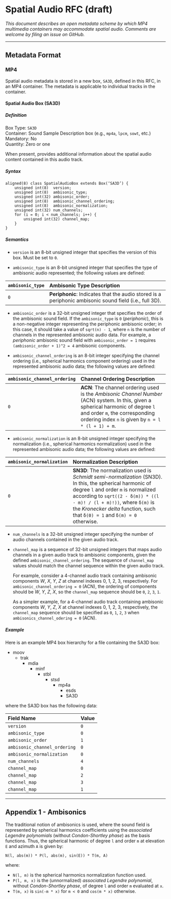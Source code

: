 # Spatial Audio RFC (draft)
*This document describes an open metadata scheme by which MP4 multimedia containers may accommodate spatial audio. Comments are welcome by filing an issue on GitHub.*

------------------------------------------------------

## Metadata Format

### MP4
Spatial audio metadata is stored in a new box, `SA3D`, defined in this RFC, in an MP4 container. The metadata is applicable to individual tracks in the container.

#### Spatial Audio Box (SA3D)
##### Definition
Box Type: `SA3D`  
Container: Sound Sample Description box (e.g., `mp4a`, `lpcm`, `sowt`, etc.)  
Mandatory: No  
Quantity: Zero or one  

When present, provides additional information about the spatial audio content contained in this audio track.

##### Syntax
```
aligned(8) class SpatialAudioBox extends Box(‘SA3D’) {
    unsigned int(8)  version;
    unsigned int(8)  ambisonic_type;
    unsigned int(32) ambisonic_order;
    unsigned int(8)  ambisonic_channel_ordering;
    unsigned int(8)  ambisonic_normalization;
    unsigned int(32) num_channels;
    for (i = 0; i < num_channels; i++) {
        unsigned int(32) channel_map;
    }
}
```

##### Semantics
- `version` is an 8-bit unsigned integer that specifies the version of this box. Must be set to `0`.

- `ambisonic_type` is an 8-bit unsigned integer that specifies the type of ambisonic audio represented; the following values are defined:

| `ambisonic_type` | Ambisonic Type Description |
|:-----------------|:---------------------------|
|   `0`   | **Periphonic**: Indicates that the audio stored is a periphonic ambisonic sound field (i.e., full 3D). |

- `ambisonic_order` is a 32-bit unsigned integer that specifies the order of the ambisonic sound field. If the `ambisonic_type` is `0` (*periphonic*), this is a non-negative integer representing the periphonic ambisonic order; in this case, it should take a value of `sqrt(n) - 1`, where `n` is the number of channels in the represented ambisonic audio data. For example, a *periphonic* ambisonic sound field with `ambisonic_order = 1` requires `(ambisonic_order + 1)^2 = 4` ambisonic components.

- `ambisonic_channel_ordering` is an 8-bit integer specifying the channel ordering (i.e., spherical harmonics component ordering) used in the represented ambisonic audio data; the following values are defined:

| `ambisonic_channel_ordering` | Channel Ordering Description |
|:-----------------------------|:-----------------------------|
|   `0`   | **ACN**: The channel ordering used is the *Ambisonic Channel Number* (ACN) system. In this, given a spherical harmonic of degree `l` and order `m`, the corresponding ordering index `n` is given by `n = l * (l + 1) + m`. |

- `ambisonic_normalization` is an 8-bit unsigned integer specifying the normalization (i.e., spherical harmonics normalization) used in the represented ambisonic audio data; the following values are defined:

| `ambisonic_normalization` | Normalization Description |
|:--------------------------|:--------------------------|
|   `0`   | **SN3D**: The normalization used is *Schmidt semi-normalization* (SN3D). In this, the spherical harmonic of degree `l` and order `m` is normalized according to `sqrt((2 - δ(m)) * ((l - m)! / (l + m)!))`, where `δ(m)` is the *Kronecker delta* function, such that `δ(0) = 1` and `δ(m) = 0` otherwise. |

- `num_channels` is a 32-bit unsigned integer specifying the number of audio channels contained in the given audio track.

- `channel_map` is a sequence of 32-bit unsigned integers that maps audio channels in a given audio track to ambisonic components, given the defined `ambisonic_channel_ordering`. The sequence of `channel_map` values should match the channel sequence within the given audio track.

  For example, consider a 4-channel audio track containing ambisonic components *W*, *X*, *Y*, *Z* at channel indexes 0, 1, 2, 3, respectively. For `ambisonic_channel_ordering = 0` (ACN), the ordering of components should be *W*, *Y*, *Z*, *X*, so the `channel_map` sequence should be `0`, `2`, `3`, `1`.

  As a simpler example, for a 4-channel audio track containing ambisonic components *W*, *Y*, *Z*, *X* at channel indexes 0, 1, 2, 3, respectively, the `channel_map` sequence should be specified as `0`, `1`, `2`, `3` when `ambisonics_channel_odering = 0` (ACN).

##### Example

Here is an example MP4 box hierarchy for a file containing the SA3D box:

- moov
  - trak
    - mdia
      - minf
        - stbl
          - stsd
            - mp4a
              - esds
              - SA3D

where the SA3D box has the following data:

| Field Name | Value |
|:-----------|:-----|
| `version` | `0` |
| `ambisonic_type` | `0` |
| `ambisonic_order` | `1` |
| `ambisonic_channel_ordering` | `0` |
| `ambisonic_normalization` | `0` |
| `num_channels` | `4` |
| `channel_map` | `0` |
| `channel_map` | `2` |
| `channel_map` | `3` |
| `channel_map` | `1` |

------------------------------------------------------

## Appendix 1 - Ambisonics
The traditional notion of ambisonics is used, where the sound field is represented by spherical harmonics coefficients using the *associated Legendre polynomials* (without *Condon-Shortley phase*) as the basis functions. Thus, the spherical harmonic of degree `l` and order `m` at elevation `E` and azimuth `A` is given by:

    N(l, abs(m)) * P(l, abs(m), sin(E)) * T(m, A)

where:
- `N(l, m)` is the spherical harmonics normalization function used.
- `P(l, m, x)` is the (unnormalized) *associated Legendre polynomial*, without *Condon-Shortley phase*, of degree `l` and order `m` evaluated at `x`.
- `T(m, x)` is `sin(-m * x)` for `m < 0` and `cos(m * x)` otherwise.
